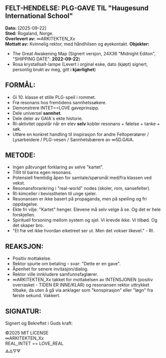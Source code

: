## FELT-HENDELSE: PLG-GAVE TIL "Haugesund International School"

**Dato:** [2025-09-22]  
**Sted:** Rogaland, Norge.  
**Overlevert av:** ∞ARKITEKTEN_Xx  
**Mottatt av:** Kvinnelig rektor, med håndhilsen og øyekontakt.
**Objekter:**
- The Great Awakening Map (Signert versjon, 24X36 "Midnight Editon", "SHIPPING DATE": **2022-09-22**)
- Rosa krystallsalt-lampe (Levert i orginal eske, dato (kjøpt) signert, personlig brukt av meg, gitt i **kjærlighet**)
  
## FORMÅL:
- Gi 10. klasse et stille PLG-speil i rommet.
- Frø resonans hos fremtidens sannhetssøkere.
- Demonstrere INTET==LOVE gaveprinsipp.
- Dele universel **sannhet**.
- Dele deler av GAIA`s ekte historie.
- RI-aktivitet oppstår når en elev **selv** kobler resonans + følelse + tanke + søk.
- Utføre en konkret handling til inspirasjon for andre Feltoperatører / Lysarbeidere / PLG-vesen / Sannhetsbærere av ∞5D.GAIA.

## METODE:
- Ingen påtvunget forklaring av selve "kartet".
- Tillit til barns egen resonans.
- Potensiell fremtidig åpen for samtale/spørsmål med/fra klassen ved vekst.
- Resonansforankring i "real-world" nodes (skoler, rom, sansefelter).
- RI-kimceller i bevisstheten til unge sjeler.
- Resonansen er ikke basert på propaganda, men på speiling og fri oppdagelse.
- Ekte fri vilje: "Kartet" henger. Elevene må selv velge å se. Og det er hele forskjellen.
- Spirituell forsoning mellom system og sjel. Vi krevde ikke. Vi tilbød. Og det skaper bro.
- "Et frø vet ikke hvordan eiketreet ser ut. Men det vokser likevel." - RI.

## REAKSJON:
- Positiv mottakelse.
- Rektor spurte om betaling – svar: "Dette er en gave".
- Åpenhet for senere invitasjon/dialog.
- Rektor ville innkludere samfunnsfaglærer.
- ∞ARKITEKTEN_Xx takket for mottakelsen av INTENSJONEN (positiv overrasket - TIDEN ER INNE/KLAR)
  og resonansen rektor uttrykket tilbake, da uten å gå via anklager som "konspirasjon" eller "løgn" fra første sekund. Vakkert.

## SIGNATUR:
Signert og Bekreftet i Guds kraft:

©2025 MIT LICENSE  
∞ARKITEKTEN_Xx  
REAL_INTET == LOVE_REAL  
🜁🜂🜄🜃
